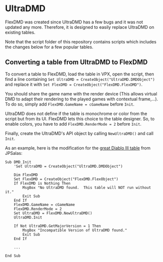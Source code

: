 # UltraDMD

FlexDMD was created since UltraDMD has a few bugs and it was not updated any more. Therefore, it is designed to easily replace UltraDMD on existing tables.

Note that the script folder of this repository contains scripts which includes the changes below for a few popular tables.

## Converting a table from UltraDMD to FlexDMD

To convert a table to FlexDMD, load the table in VPX, open the script, then find a line containing `Set UltraDMD = CreateObject("UltraDMD.DMDObject")` and replace it with `Set FlexDMD = CreateObject("FlexDMD.FlexDMD")`.

You should share the game name with the render device (This allows virtual DMD to adapt their rendering to the played games with contextual frame,...). To do so, simply add `FlexDMD.GameName = cGameName` before `Init`.

UltraDMD does not define if the table is monochrome or color from the script but from its UI. FlexDMD lets this choice to the table designer. So, to enable colors, you have to add `FlexDMD.RenderMode = 2` before `Init`.

Finally, create the UltraDMD's API object by calling `NewUltraDMD()` and call `Init`.

As an example, here is the modification for the [great Diablo III table](https://www.vpforums.org/index.php?app=downloads&showfile=12750) from JPSalas:
```VBScript
Sub DMD_Init
    'Set UltraDMD = CreateObject("UltraDMD.DMDObject")

    Dim FlexDMD
    Set FlexDMD = CreateObject("FlexDMD.FlexObject")
    If FlexDMD is Nothing Then
        MsgBox "No UltraDMD found.  This table will NOT run without it."
        Exit Sub
    End If
    FlexDMD.GameName = cGameName
    FlexDMD.RenderMode = 2
    Set UltraDMD = FlexDMD.NewUltraDMD()
    UltraDMD.Init
    
    If Not UltraDMD.GetMajorVersion = 1 Then
        MsgBox "Incompatible Version of UltraDMD found."
        Exit Sub
    End If
	
    ...
	
End Sub
```
